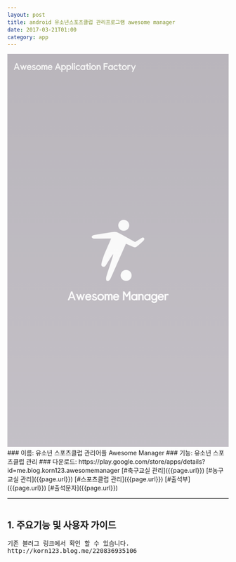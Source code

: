 ```yaml
---
layout: post
title: android 유소년스포츠클럽 관리프로그램 awesome manager
date: 2017-03-21T01:00
category: app
---
```


<img class="fit image" src="/images/post/app_awesomemanager01.png">
### 이름: 유소년 스포츠클럽 관리어플 Awesome Manager
### 기능: 유소년 스포츠클럽 관리
### 다운로드: https://play.google.com/store/apps/details?id=me.blog.korn123.awesomemanager
[#축구교실 관리]({{page.url}}) [#농구교실 관리]({{page.url}}) [#스포츠클럽 관리]({{page.url}}) [#출석부]({{page.url}}) [#출석문자]({{page.url}})

---

<pre>
</pre>


## 1. 주요기능 및 사용자 가이드
<pre>
기존 블러그 링크에서 확인 할 수 있습니다.
http://korn123.blog.me/220836935106
</pre>


